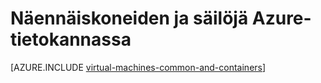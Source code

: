 <properties 
    pageTitle="Näennäiskoneiden ja säilöjä | Microsoft Azure" 
    description="Tässä artikkelissa kuvataan näennäiskoneiden, Docker ja Linux säilöt ja niiden käyttö ryhmien kunkin Azure-tietokannassa, mukaan lukien edut kunkin ja skenaariot, jossa kukin menetelmä toimii hyvin." 
    services="virtual-machines-linux" 
    documentationCenter="virtual-machines" 
    authors="squillace" 
    manager="timlt"
    tags="azure-resource-manager,azure-service-management" 
/>
    

<tags 
    ms.service="virtual-machines-linux" 
    ms.devlang="na" 
    ms.topic="article" 
    ms.tgt_pltfrm="vm-linux"
    ms.workload="infrastructure" 
    ms.date="08/23/2016" 
    ms.author="rasquill" 
/>


# <a name="virtual-machines-and-containers-in-azure"></a>Näennäiskoneiden ja säilöjä Azure-tietokannassa

[AZURE.INCLUDE [virtual-machines-common-and-containers](../../includes/virtual-machines-common-containers.md)]
